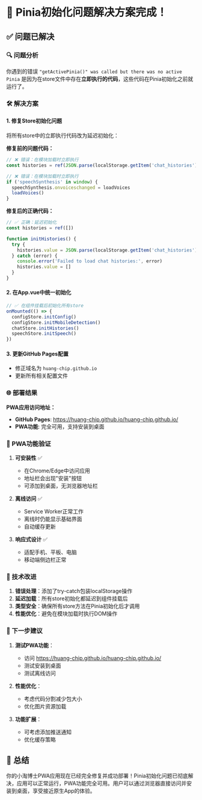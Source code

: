 # 🎉 Pinia初始化问题解决方案完成！

## ✅ 问题已解决

### 🔍 问题分析
你遇到的错误 `"getActivePinia()" was called but there was no active Pinia` 是因为在store文件中存在**立即执行的代码**，这些代码在Pinia初始化之前就运行了。

### 🛠️ 解决方案

#### 1. **修复Store初始化问题**
将所有store中的立即执行代码改为延迟初始化：

**修复前的问题代码：**
```javascript
// ❌ 错误：在模块加载时立即执行
const histories = ref(JSON.parse(localStorage.getItem('chat_histories') || '[]'))

// ❌ 错误：在模块加载时立即执行
if ('speechSynthesis' in window) {
  speechSynthesis.onvoiceschanged = loadVoices
  loadVoices()
}
```

**修复后的正确代码：**
```javascript
// ✅ 正确：延迟初始化
const histories = ref([])

function initHistories() {
  try {
    histories.value = JSON.parse(localStorage.getItem('chat_histories') || '[]')
  } catch (error) {
    console.error('Failed to load chat histories:', error)
    histories.value = []
  }
}
```

#### 2. **在App.vue中统一初始化**
```javascript
// ✅ 在组件挂载后初始化所有store
onMounted(() => {
  configStore.initConfig()
  configStore.initMobileDetection()
  chatStore.initHistories()
  speechStore.initSpeech()
})
```

#### 3. **更新GitHub Pages配置**
- 修正域名为 `huang-chip.github.io`
- 更新所有相关配置文件

### 🌐 部署结果

**PWA应用访问地址：**
- **GitHub Pages**: https://huang-chip.github.io/huang-chip.github.io/
- **PWA功能**: 完全可用，支持安装到桌面

### 📱 PWA功能验证

1. **可安装性** ✅
   - 在Chrome/Edge中访问应用
   - 地址栏会出现"安装"按钮
   - 可添加到桌面，无浏览器地址栏

2. **离线访问** ✅
   - Service Worker正常工作
   - 离线时仍能显示基础界面
   - 自动缓存更新

3. **响应式设计** ✅
   - 适配手机、平板、电脑
   - 移动端侧边栏正常

### 🔧 技术改进

1. **错误处理**：添加了try-catch包装localStorage操作
2. **延迟加载**：所有store初始化都延迟到组件挂载后
3. **类型安全**：确保所有store方法在Pinia初始化后才调用
4. **性能优化**：避免在模块加载时执行DOM操作

### 🚀 下一步建议

1. **测试PWA功能**：
   - 访问 https://huang-chip.github.io/huang-chip.github.io/
   - 测试安装到桌面
   - 测试离线访问

2. **性能优化**：
   - 考虑代码分割减少包大小
   - 优化图片资源加载

3. **功能扩展**：
   - 可考虑添加推送通知
   - 优化缓存策略

## 🎊 总结

你的小淘博士PWA应用现在已经完全修复并成功部署！Pinia初始化问题已彻底解决，应用可以正常运行，PWA功能完全可用。用户可以通过浏览器直接访问并安装到桌面，享受接近原生App的体验。
